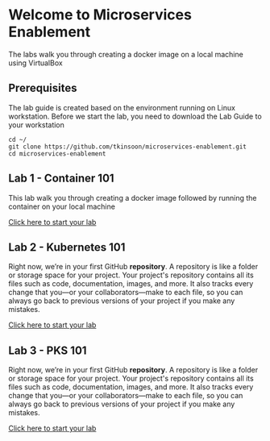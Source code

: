 # Welcome to Microservices Enablement

The labs walk you through creating a docker image on a local machine using VirtualBox

## Prerequisites

The lab guide is created based on the environment running on Linux workstation. 
Before we start the lab, you need to download the Lab Guide to your workstation
```
cd ~/
git clone https://github.com/tkinsoon/microservices-enablement.git
cd microservices-enablement
```

## Lab 1 - Container 101

This lab walk you through creating a docker image followed by running the container on your local machine

[Click here to start your lab](./labs/01-lab1.md)


## Lab 2 - Kubernetes 101

Right now, we’re in your first GitHub **repository**. A repository is like a folder or storage space for your project. Your project's repository contains all its files such as code, documentation, images, and more. It also tracks every change that you—or your collaborators—make to each file, so you can always go back to previous versions of your project if you make any mistakes.

[Click here to start your lab](./labs/02-lab2.md)


## Lab 3 - PKS 101

Right now, we’re in your first GitHub **repository**. A repository is like a folder or storage space for your project. Your project's repository contains all its files such as code, documentation, images, and more. It also tracks every change that you—or your collaborators—make to each file, so you can always go back to previous versions of your project if you make any mistakes.

[Click here to start your lab](./labs/03-lab3.md)
